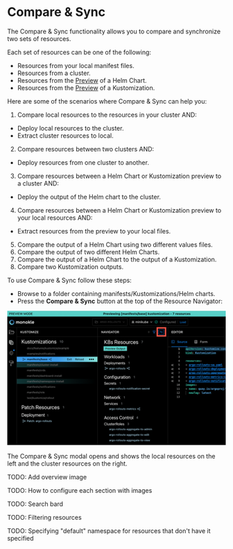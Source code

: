 # Compare & Sync

The Compare & Sync functionality allows you to compare and synchronize two sets of resources.

Each set of resources can be one of the following:
- Resources from your local manifest files.
- Resources from a cluster.
- Resources from the [Preview](helm.md) of a Helm Chart.
- Resources from the [Preview](kustomize.md) of a Kustomization.

Here are some of the scenarios where Compare & Sync can help you:
1. Compare local resources to the resources in your cluster AND:
  - Deploy local resources to the cluster.
  - Extract cluster resources to local.
2. Compare resources between two clusters AND:
  - Deploy resources from one cluster to another.
3. Compare resources between a Helm Chart or Kustomization preview to a cluster AND:
  - Deploy the output of the Helm chart to the cluster.
4. Compare resources between a Helm Chart or Kustomization preview to your local resources AND:
  - Extract resources from the preview to your local files.
5. Compare the output of a Helm Chart using two different values files.
6. Compare the output of two different Helm Charts.
7. Compare the output of a Helm Chart to the output of a Kustomization.
8. Compare two Kustomization outputs.

To use Compare & Sync follow these steps:

- Browse to a folder containing manifests/Kustomizations/Helm charts.
- Press the **Compare & Sync** button at the top of the Resource Navigator:

![Compare & Sync](img/cluster-compare-button-1.6.0.png)

The Compare & Sync modal opens and shows the local resources on the left and the cluster resources on the right. 

TODO: Add overview image

TODO: How to configure each section with images

TODO: Search bard

TODO: Filtering resources

TODO: Specifying "default" namespace for resources that don't have it specified
